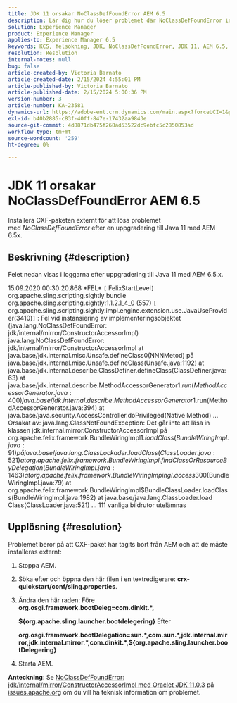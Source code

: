 ```yaml
---
title: JDK 11 orsakar NoClassDefFoundError AEM 6.5
description: Lär dig hur du löser problemet där NoClassDefFoundError inträffar i loggarna efter en uppgradering till Java 11.
solution: Experience Manager
product: Experience Manager
applies-to: Experience Manager 6.5
keywords: KCS, felsökning, JDK, NoClassDefFoundError, JDK 11, AEM 6.5, Adobe Experience Manager 6.5, AEM 6.5, Experience Manager, felsökning
resolution: Resolution
internal-notes: null
bug: false
article-created-by: Victoria Barnato
article-created-date: 2/15/2024 4:55:01 PM
article-published-by: Victoria Barnato
article-published-date: 2/15/2024 5:00:36 PM
version-number: 3
article-number: KA-23581
dynamics-url: https://adobe-ent.crm.dynamics.com/main.aspx?forceUCI=1&pagetype=entityrecord&etn=knowledgearticle&id=8830f4f0-22cc-ee11-9079-6045bd0061cb
exl-id: b40b2885-c83f-40ff-847e-17432aa9843e
source-git-commit: 4d8871db475f268ad53522dc9ebfc5c2850853ad
workflow-type: tm+mt
source-wordcount: '259'
ht-degree: 0%

---
```


# JDK 11 orsakar NoClassDefFoundError AEM 6.5


Installera CXF-paketen externt för att lösa problemet med *NoClassDefFoundError* efter en uppgradering till Java 11 med AEM 6.5x.

## Beskrivning {#description}


Felet nedan visas i loggarna efter uppgradering till Java 11 med AEM 6.5.x.

15.09.2020 00:30:20.868 \*FEL\* `[` FelixStartLevel`]`  org.apache.sling.scripting.sightly bundle org.apache.sling.scripting.sightly:1.1.2.1_4_0 (557)
`[` org.apache.sling.scripting.sightly.impl.engine.extension.use.JavaUseProvider(3410)`]`  : Fel vid instansiering av implementeringsobjektet (java.lang.NoClassDefFoundError: jdk/internal/mirror/ConstructorAccessorImpl) java.lang.NoClassDefFoundError: jdk/internal/mirror/ConstructorAccessorImpl at java.base/jdk.internal.misc.Unsafe.defineClass0(NNNMetod) på java.base/jdk.internal.misc.Unsafe.defineClass(Unsafe.java:1192) at java.base/jdk.internal.describe.ClassDefiner.defineClass(ClassDefiner.java:63) at java.base/jdk.internal.describe.MethodAccessorGenerator$1.run(MethodAccessorGenerator.java:400) java.base/jdk.internal.describe.MethodAccessorGenerator$1.run(MethodAccessorGenerator.java:394) at java.base/java.security.AccessController.doPrivileged(Native Method) ... Orsakat av: java.lang.ClassNotFoundException: Det går inte att läsa in klassen jdk.internal.mirror.ConstructorAccessorImpl på org.apache.felix.framework.BundleWiringImpl$1.loadClass(BundleWiringImpl.java:91) på java.base/java.lang.ClassLock ader.loadClass(ClassLoader.java:521) at org.apache.felix.framework.BundleWiringImpl.findClassOrResourceByDelegation(BundleWiringImpl.java:1463) at org.apache.felix.framework.BundleWiringImping l.access$300(BundleWiringImpl.java:79) at org.apache.felix.framework.BundleWiringImpl$BundleClassLoader.loadClass(BundleWiringImpl.java:1982) at java.base/java.lang.ClassLoader.load Class(ClassLoader.java:521) ... 111 vanliga bildrutor utelämnas


## Upplösning {#resolution}


Problemet beror på att CXF-paket har tagits bort från AEM och att de måste installeras externt:

1. Stoppa AEM.
2. Söka efter och öppna den här filen i en textredigerare: <b>crx-quickstart/conf/sling.properties</b>.
3. Ändra den här raden: Före
   <b>org.osgi.framework.bootDeleg=com.dinkit.\*,

   ${org.apache.sling.launcher.bootdelegering}</b>
Efter



   <b>org.osgi.framework.bootDelegation=sun.\*,com.sun.\*,jdk.internal.mirror,jdk.internal.mirror.\*,com.dinkit.\*,${org.apache.sling.launcher.bootDelegering}</b>
4. Starta AEM.


<b>Anteckning</b>: Se [NoClassDefFoundError: jdk/internal/mirror/ConstructorAccessorImpl med Oraclet JDK 11.0.3](https://issues.apache.org/jira/browse/FELIX-6184) på [issues.apache.org](https://issues.apache.org/) om du vill ha teknisk information om problemet.
